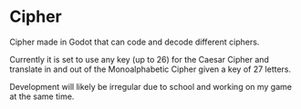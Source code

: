 # Cipher
Cipher made in Godot that can code and decode different ciphers.

Currently it is set to use any key (up to 26) for the Caesar Cipher and translate in and out of the Monoalphabetic Cipher given a key of 27 letters. 

Development will likely be irregular due to school and working on my game at the same time.
